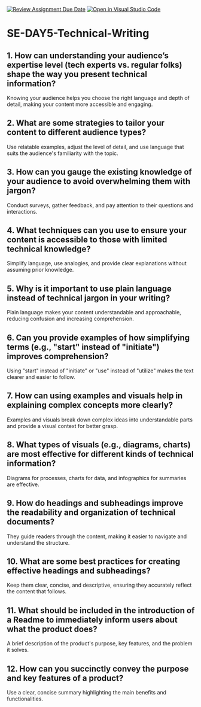 [![Review Assignment Due Date](https://classroom.github.com/assets/deadline-readme-button-22041afd0340ce965d47ae6ef1cefeee28c7c493a6346c4f15d667ab976d596c.svg)](https://classroom.github.com/a/zsAR-pyY)
[![Open in Visual Studio Code](https://classroom.github.com/assets/open-in-vscode-2e0aaae1b6195c2367325f4f02e2d04e9abb55f0b24a779b69b11b9e10269abc.svg)](https://classroom.github.com/online_ide?assignment_repo_id=18503390&assignment_repo_type=AssignmentRepo)
# SE-DAY5-Technical-Writing
## 1. How can understanding your audience’s expertise level (tech experts vs. regular folks) shape the way you present technical information?
Knowing your audience helps you choose the right language and depth of detail, making your content more accessible and engaging.
## 2. What are some strategies to tailor your content to different audience types?
Use relatable examples, adjust the level of detail, and use language that suits the audience's familiarity with the topic.
## 3. How can you gauge the existing knowledge of your audience to avoid overwhelming them with jargon?
Conduct surveys, gather feedback, and pay attention to their questions and interactions.
## 4. What techniques can you use to ensure your content is accessible to those with limited technical knowledge?
Simplify language, use analogies, and provide clear explanations without assuming prior knowledge.
## 5. Why is it important to use plain language instead of technical jargon in your writing?
Plain language makes your content understandable and approachable, reducing confusion and increasing comprehension.
## 6. Can you provide examples of how simplifying terms (e.g., "start" instead of "initiate") improves comprehension?
Using "start" instead of "initiate" or "use" instead of "utilize" makes the text clearer and easier to follow.
## 7. How can using examples and visuals help in explaining complex concepts more clearly?
Examples and visuals break down complex ideas into understandable parts and provide a visual context for better grasp.
## 8. What types of visuals (e.g., diagrams, charts) are most effective for different kinds of technical information?
Diagrams for processes, charts for data, and infographics for summaries are effective.
## 9. How do headings and subheadings improve the readability and organization of technical documents?
They guide readers through the content, making it easier to navigate and understand the structure.
## 10. What are some best practices for creating effective headings and subheadings?
Keep them clear, concise, and descriptive, ensuring they accurately reflect the content that follows.
## 11. What should be included in the introduction of a Readme to immediately inform users about what the product does?
A brief description of the product's purpose, key features, and the problem it solves.
## 12. How can you succinctly convey the purpose and key features of a product?
Use a clear, concise summary highlighting the main benefits and functionalities.

